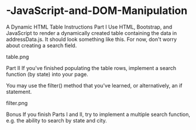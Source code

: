 # -JavaScript-and-DOM-Manipulation
A Dynamic HTML Table
Instructions
Part I
Use HTML, Bootstrap, and JavaScript to render a dynamically created table containing the data in addressData.js. It should look something like this. For now, don't worry about creating a search field.

table.png

Part II
If you've finished populating the table rows, implement a search function (by state) into your page.

You may use the filter() method that you've learned, or alternatively, an if statement.

filter.png

Bonus
If you finish Parts I and II, try to implement a multiple search function, e.g. the ability to search by state and city.
